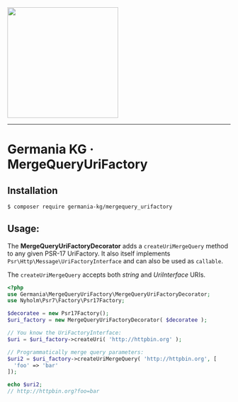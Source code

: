 <img src="https://static.germania-kg.com/logos/ga-logo-2016-web.svgz" width="250px">

------



# Germania KG · MergeQueryUriFactory



## Installation

```bash
$ composer require germania-kg/mergequery_urifactory
```



## Usage:

The **MergeQueryUriFactoryDecorator** adds a `createUriMergeQuery` method to any given PSR-17 UriFactory. It also itself implements `Psr\Http\Message\UriFactoryInterface` and can also be used as `callable`.

The `createUriMergeQuery` accepts both *string* and *UriInterface* URIs.

```php
<?php
use Germania\MergeQueryUriFactory\MergeQueryUriFactoryDecorator;
use Nyholm\Psr7\Factory\Psr17Factory;  

$decoratee = new Psr17Factory();
$uri_factory = new MergeQueryUriFactoryDecorator( $decoratee );

// You know the UriFactoryInterface:
$uri = $uri_factory->createUri( 'http://httpbin.org' );

// Programmatically merge query parameters:
$uri2 = $uri_factory->createUriMergeQuery( 'http://httpbin.org', [
  'foo' => 'bar'
]);

echo $uri2;
// http://httpbin.org?foo=bar
```



